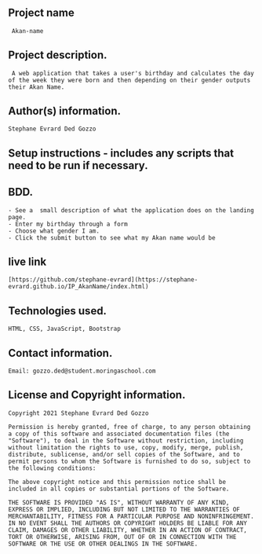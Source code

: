 ##  Project name
     Akan-name

##  Project description.
     A web application that takes a user's birthday and calculates the day of the week they were born and then depending on their gender outputs their Akan Name. 
 
##  Author(s) information.
    Stephane Evrard Ded Gozzo

##  Setup instructions - includes any scripts that need to be run if necessary.

##  BDD.
    - See a  small description of what the application does on the landing page.
    - Enter my birthday through a form 
    - Choose what gender I am.
    - Click the submit button to see what my Akan name would be

##  live link
    [https://github.com/stephane-evrard](https://stephane-evrard.github.io/IP_AkanName/index.html)
##   Technologies used.
    HTML, CSS, JavaScript, Bootstrap

##  Contact information.
    Email: gozzo.ded@student.moringaschool.com

##  License and Copyright information.
    Copyright 2021 Stephane Evrard Ded Gozzo

    Permission is hereby granted, free of charge, to any person obtaining a copy of this software and associated documentation files (the "Software"), to deal in the Software without restriction, including without limitation the rights to use, copy, modify, merge, publish, distribute, sublicense, and/or sell copies of the Software, and to permit persons to whom the Software is furnished to do so, subject to the following conditions:

    The above copyright notice and this permission notice shall be included in all copies or substantial portions of the Software.

    THE SOFTWARE IS PROVIDED "AS IS", WITHOUT WARRANTY OF ANY KIND, EXPRESS OR IMPLIED, INCLUDING BUT NOT LIMITED TO THE WARRANTIES OF MERCHANTABILITY, FITNESS FOR A PARTICULAR PURPOSE AND NONINFRINGEMENT. IN NO EVENT SHALL THE AUTHORS OR COPYRIGHT HOLDERS BE LIABLE FOR ANY CLAIM, DAMAGES OR OTHER LIABILITY, WHETHER IN AN ACTION OF CONTRACT, TORT OR OTHERWISE, ARISING FROM, OUT OF OR IN CONNECTION WITH THE SOFTWARE OR THE USE OR OTHER DEALINGS IN THE SOFTWARE.